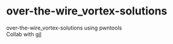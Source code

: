 # over-the-wire_vortex-solutions
over-the-wire_vortex-solutions using pwntools  
Collab with [gil](https://github.com/dergil)    
